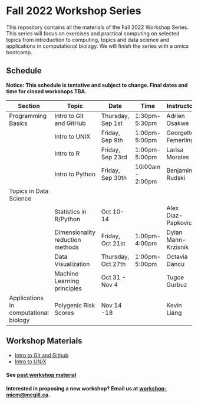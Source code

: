 # Fall 2022 Workshop Series

This repository contains all the materials of the Fall 2022 Workshop Series. 
This series will focus on exercises and practical computing on selected topics from introduction to computing, topics and data science and applications in computational biology. We will finish the series with a omics bootcamp.

## Schedule

**Notice: This schedule is tentative and subject to change. Final dates and time for closed workshops TBA.**

|Section | Topic | Date | Time | Instructor | Format | Registration |
|-----| ------| ---- | ----- | ---------- | -------- | ------- |
| Programming Basics | Intro to Git and GitHub| Thursday, Sep 1st | 1:30pm-5:30pm | Adrien Osakwe| online | Closed |
|| Intro to UNIX | Friday, Sep 9th | 1:00pm-5:00pm | Georgette Femerling | online | [Closed](https://forms.gle/TcChp9G242EB7eF58) |
|| Intro to R | Friday, Sep 23rd | 1:00pm-5:00pm | Larisa Morales | online | [Waitlist](https://forms.gle/4X5iUTMrQBEoHDZg9) |
|| Intro to Python | Friday, Sep 30th | 10:00am - 2:00pm | Benjamin Rudski | online | [Open](https://forms.gle/4gX1jJ1Lr3v5Ct3K7) |
| Topics in Data Science | | | | |  |  |
|| Statistics in R/Python |  Oct 10-14 |  | Alex Diaz-Papkovich‬ | TBA | Closed |
||Dimensionality reduction methods | Friday, Oct 21st | 1:00pm-4:00pm | Dylan Mann-Krzisnik | TBA | Closed |
||Data Visualization | Thursday, Oct 27th | 1:00pm-5:00pm | Octavia Dancu | Online | Closed |
||Machine Learning principles| Oct 31 - Nov 4 | | Tugce Gurbuz | TBA | Closed |
| Applications in computational biology | Polygenic Risk Scores | Nov 14 -18	|  | Kevin Liang	| TBA | Closed | 

## Workshop Materials

* [Intro to Git and Github](https://github.com/McGill-MiCM/MiCM_IntroToGitHub)
* [Intro to UNIX](https://github.com/McGill-MiCM/MiCM_Intro_Unix_Fall2022)

#### See [past workshop material](https://mcgill-micm.github.io/MicM-Mcgill/)
#### Interested in proposing a new workshop? Email us at workshop-micm@mcgill.ca.
